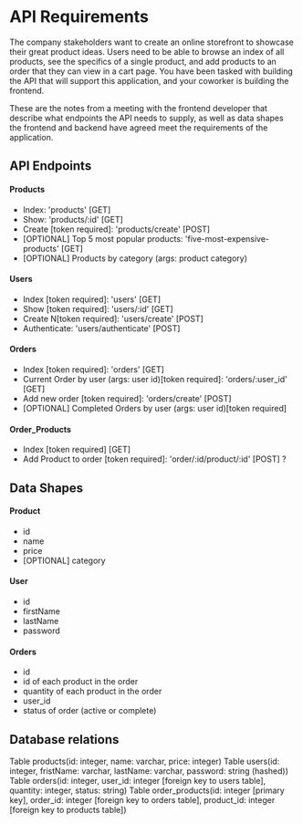 # API Requirements

The company stakeholders want to create an online storefront to showcase their great product ideas. Users need to be able to browse an index of all products, see the specifics of a single product, and add products to an order that they can view in a cart page. You have been tasked with building the API that will support this application, and your coworker is building the frontend.

These are the notes from a meeting with the frontend developer that describe what endpoints the API needs to supply, as well as data shapes the frontend and backend have agreed meet the requirements of the application.

## API Endpoints

#### Products

- Index: 'products' [GET]
- Show: 'products/:id' [GET]
- Create [token required]: 'products/create' [POST]
- [OPTIONAL] Top 5 most popular products: 'five-most-expensive-products' [GET]
- [OPTIONAL] Products by category (args: product category)

#### Users

- Index [token required]: 'users' [GET]
- Show [token required]: 'users/:id' [GET]
- Create N[token required]: 'users/create' [POST]
- Authenticate: 'users/authenticate' [POST]

#### Orders

- Index [token required]: 'orders' [GET]
- Current Order by user (args: user id)[token required]: 'orders/:user_id' [GET]
- Add new order [token required]: 'orders/create' [POST]
- [OPTIONAL] Completed Orders by user (args: user id)[token required]

#### Order_Products

- Index [token required] [GET]
- Add Product to order [token required]: 'order/:id/product/:id' [POST] ?

## Data Shapes

#### Product

- id
- name
- price
- [OPTIONAL] category

#### User

- id
- firstName
- lastName
- password

#### Orders

- id
- id of each product in the order
- quantity of each product in the order
- user_id
- status of order (active or complete)

## Database relations

Table products(id: integer, name: varchar, price: integer)
Table users(id: integer, fristName: varchar, lastName: varchar, password: string (hashed))
Table orders(id: integer, user_id: integer [foreign key to users table], quantity: integer, status: string)
Table order_products(id: integer [primary key], order_id: integer [foreign key to orders table], product_id: integer [foreign key to products table])
